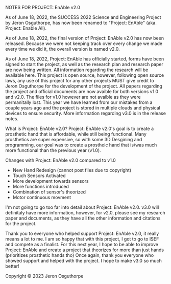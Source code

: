 NOTES FOR PROJECT: EnAble v2.0

As of June 18, 2022, the SUCCESS 2022 Science and Engineering Project by Jeron Osguthorpe, has now been renamed to "Project: EnAble" (aka. Project: Enable All). 

As of June 18, 2022, the final version of Project: EnAble v2.0 has now been released. Because we were not keeping track over every change we made every time we did it,
the overall version is named v2.0. 

As of June 18, 2022, Project: EnAble has officially started, forms have been signed to start the project, as well as the research plan and research paper are now being
written. All information regarding the research will be available here. This project is open source, however, following open source laws, any use of this project for 
any other projects MUST give credit to Jeron Osguthorpe for the development of the project. All papers regarding the project and official documents are now avaible for 
both versions v1.0 and v2.0. The files for v1.0 however are not avaible as they were permanitally lost. This year we have learned from our mistakes from a couple years
ago and the project is stored in multiple clouds and physical devices to ensure security. More information regarding v3.0 is in the release notes. 

What is Project: EnAble v2.0? 
Project: EnAble v2.0's goal is to create a prosthetic hand that is affordable, while still being functional. Many prosthetics are super expensive, so with some 3D 
Desgining and programming, our goal was to create a prostheic hand that is/was much more functional than the previous year (v1.0). 

Changes with Project: EnAble v2.0 compared to v1.0
- New Hand Redesign (cannot post files due to copyright)
- Touch Sensors Activated 
- More development towards sensors 
- More functions introduced 
- Combination of sensor's theorized 
- Motor continuous movment 

I'm not going to go too far into detail about Project: EnAble v2.0. v3.0 will definitaly have more information, however, for v2.0, please see my research paper and
documents, as they have all the other information and citations for the project. 

Thank you to everyone who helped support Project: EnAble v2.0, it really means a lot to me. I am so happy that with this project, I got to go to ISEF and compete as a 
finalist. For this next year, I hope to be able to improve Project: EnAble and create a project that theorizes for more than just hands (prioritizes prosthetic hands tho)
Once again, thank you everyone who showed support and helped with the project. I hope to make v3.0 so much better! 

Copyright © 2023 Jeron Osguthorpe 

